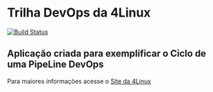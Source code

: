 # Trilha DevOps da 4Linux

<!-- Altere a Flag abaixo com sua URL do Travis -->
[![Build Status](https://travis-ci.org/limasgeovane/DevOpsLab-HelloWorld.svg?branch=master)](https://travis-ci.org/limasgeovane/DevOpsLab-HelloWorld)

## Aplicação criada para exemplificar o Ciclo de uma PipeLine DevOps


Para maiores informações acesse o [Site da 4Linux](https://www.4linux.com.br/cursos/devops)
